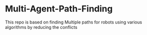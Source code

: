 # Multi-Agent-Path-Finding
This repo is based on finding Multiple paths for robots using various algorithms by reducing the conflicts

